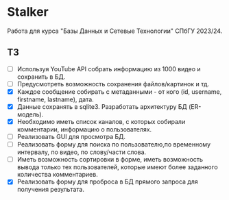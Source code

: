 # Stalker

Работа для курса "Базы Данных и Сетевые Технологии" СПбГУ 2023/24.

## ТЗ

- [ ] Используя YouTube API собрать информацию из 1000 видео и сохранить в БД.
- [ ] Предусмотреть возможность сохранения файлов/картинок и тд.
- [x] Каждое сообщение собирать с метаданными - от кого (id, username, firstname, lastname), дата.
- [x] Данные сохранять в sqlite3. Разработать архитектуру БД (ER-модель).
- [x] Необходимо иметь список каналов, с которых собирали комментарии, информацию о пользователях.
- [ ] Реализовать GUI для просмотра БД.
- [ ] Реализовать форму для поиска по пользователю,по временному интервалу, по видео, по слову/части слова.
- [ ] Иметь возможность сортировки в форме, иметь возможность вывода только тех пользователей, которые имеют более заданного количества комментариев. 
- [x] Реализовать форму для проброса в БД прямого запроса для получения результата.
